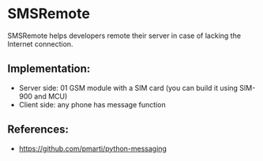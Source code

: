 # SMSRemote
SMSRemote helps developers remote their server in case of lacking the Internet connection.

Implementation:
---------------
  - Server side: 01 GSM module with a SIM card (you can build it using SIM-900 and MCU) 
  - Client side: any phone has message function

References:
-----------
  - https://github.com/pmarti/python-messaging

